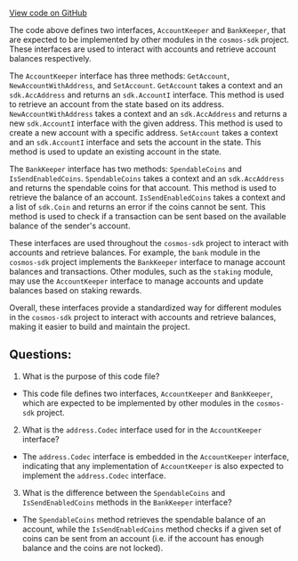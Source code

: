 [View code on GitHub](https://github.com/cosmos/cosmos-sdk/blob/main/x/authz/expected_keepers.go)

The code above defines two interfaces, `AccountKeeper` and `BankKeeper`, that are expected to be implemented by other modules in the `cosmos-sdk` project. These interfaces are used to interact with accounts and retrieve account balances respectively.

The `AccountKeeper` interface has three methods: `GetAccount`, `NewAccountWithAddress`, and `SetAccount`. `GetAccount` takes a context and an `sdk.AccAddress` and returns an `sdk.AccountI` interface. This method is used to retrieve an account from the state based on its address. `NewAccountWithAddress` takes a context and an `sdk.AccAddress` and returns a new `sdk.AccountI` interface with the given address. This method is used to create a new account with a specific address. `SetAccount` takes a context and an `sdk.AccountI` interface and sets the account in the state. This method is used to update an existing account in the state.

The `BankKeeper` interface has two methods: `SpendableCoins` and `IsSendEnabledCoins`. `SpendableCoins` takes a context and an `sdk.AccAddress` and returns the spendable coins for that account. This method is used to retrieve the balance of an account. `IsSendEnabledCoins` takes a context and a list of `sdk.Coin` and returns an error if the coins cannot be sent. This method is used to check if a transaction can be sent based on the available balance of the sender's account.

These interfaces are used throughout the `cosmos-sdk` project to interact with accounts and retrieve balances. For example, the `bank` module in the `cosmos-sdk` project implements the `BankKeeper` interface to manage account balances and transactions. Other modules, such as the `staking` module, may use the `AccountKeeper` interface to manage accounts and update balances based on staking rewards.

Overall, these interfaces provide a standardized way for different modules in the `cosmos-sdk` project to interact with accounts and retrieve balances, making it easier to build and maintain the project.
## Questions: 
 1. What is the purpose of this code file?
- This code file defines two interfaces, `AccountKeeper` and `BankKeeper`, which are expected to be implemented by other modules in the `cosmos-sdk` project.

2. What is the `address.Codec` interface used for in the `AccountKeeper` interface?
- The `address.Codec` interface is embedded in the `AccountKeeper` interface, indicating that any implementation of `AccountKeeper` is also expected to implement the `address.Codec` interface.

3. What is the difference between the `SpendableCoins` and `IsSendEnabledCoins` methods in the `BankKeeper` interface?
- The `SpendableCoins` method retrieves the spendable balance of an account, while the `IsSendEnabledCoins` method checks if a given set of coins can be sent from an account (i.e. if the account has enough balance and the coins are not locked).